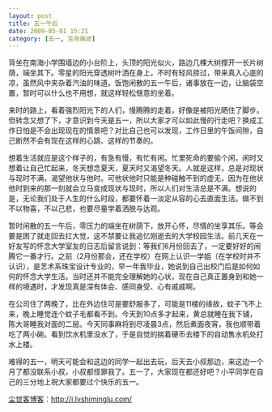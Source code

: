 ```yaml
---
layout: post
title: 五一午后
date: 2009-05-01 15:21
category: [五一, 生命痕迹]
---
```

背坐在南海小学围墙边的小台阶上，头顶的阳光似火，路边几棵大树撑开一长片树荫，端坐其下。零星的阳光穿透树叶洒在身上，不时有轻风掠过，带来真入心底的凉，虽然风中夹杂着汽油的味道。饭饱闲散的五一午后，诸事放在一边，让脑袋空置，暂时可以什么也不用想，就这样轻松惬意的坐着。

来时的路上，看着强烈阳光下的人们，慢腾腾的走着，好像是被阳光晒住了脚步。但转念又想了下，才意识到今天是五一，所以大家才可以如此慢的行走吧？换成工作日怕是不会出现现在的情景吧？对比自己也可以发现，工作日里的午饭间隙，自己断然不会有现在这样的心跳、这样的节奏的。

想着生活就应是这个样子的，有急有慢，有忙有闲。忙里死命的要偷个闲，闲时又想着让自己忙起来，冬天想念夏天，夏天时又渴望冬天。人就是这样，总是对现状与现时不满，渴望他状与他时。可他状他时只能是种碰触不到的虚无，因为在他状他时到来的那一刻就会立马变成现状与现时，所以人们对生活总是不满。想说的是，无论我们处于人生的什么时段，都要怀着一淡定从容的心去直面生活。做不到不以物喜，不以己悲，也要尽量学着洒脱与达观。

暂时闲散的五一午后，零压力的端坐在树荫下，放开心怀，尽情的坐享其乐。等会要是困了就走回去扛大觉，这不禁要让我追忆刚逝去的大学校园生活。前几天在一好友写的怀念大学室友的日志后留言说到：等我们6月份回去了，一定要好好的闹腾它一番才行。之前（2月份那会，还在学校）在网上认识一学姐（在学校时并不认识），是艺术系珠宝设计专业的，早一年我毕业，她说到自己出校门后是如何如何的怀念大学生活。当时还并不能完全理解她的心状，现在自己真正置身到和她一样的境遇时，才发现真是深有体会、感同身受、心有戚戚啊。

在公司住了两晚了，比在外边住可是要舒服多了，可能是11楼的缘故，蚊子飞不上来，晚上睡觉连个蚊子毛都看不到。今天到10点多才起来，黄总就睡在我下铺，陈大哥睡我对面的二层。今天同事麻将到尽凌晨3点，然后煮面夜宵，我也顺带着吃了两小碗。看到饮水机里没水了，于是自觉的揣着硬币去楼下的自动售水机处打水上楼。

难得的五一，明天可能会和这边的同学一起出去玩，后天去小叔那边，来这边一个月了都没联系小叔，小叔都怪罪我了。五一了，大家现在都还好吧？小平同学在自己的三分地上祝大家都要过个快乐的五一。

<a href="http://i.lvshiminglu.com/">尘世客博客</a>：<a href="http://i.lvshiminglu.com/">http://i.lvshiminglu.com/</a>

